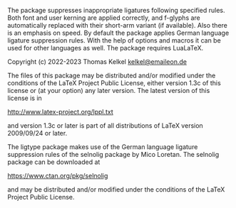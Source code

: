 The package suppresses inappropriate ligatures following
specified rules. Both font and user kerning are applied
correctly, and f-glyphs are automatically replaced with
their short-arm variant (if available). Also there is an
emphasis on speed.
By default the package applies German language ligature
suppression rules. With the help of options and macros it
can be used for other languages as well.
The package requires LuaLaTeX.

Copyright (c) 2022-2023 Thomas Kelkel kelkel@emaileon.de

The files of this package may be distributed and/or
modified under the conditions of the LaTeX Project
Public License, either version 1.3c of this license
or (at your option) any later version. The latest
version of this license is in

   http://www.latex-project.org/lppl.txt

and version 1.3c or later is part of all distributions
of LaTeX version 2009/09/24 or later.

The ligtype package makes use of the German language
ligature suppression rules of the selnolig package by
Mico Loretan. The selnolig package can be downloaded at

   https://www.ctan.org/pkg/selnolig

and may be distributed and/or modified under the
conditions of the LaTeX Project Public License.
